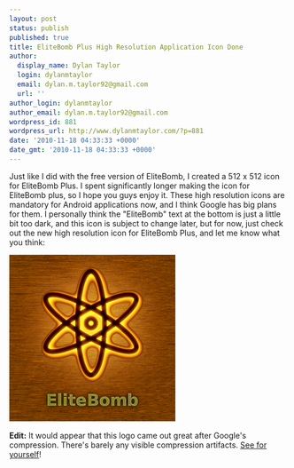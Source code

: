 ```yaml
---
layout: post
status: publish
published: true
title: EliteBomb Plus High Resolution Application Icon Done
author:
  display_name: Dylan Taylor
  login: dylanmtaylor
  email: dylan.m.taylor92@gmail.com
  url: ''
author_login: dylanmtaylor
author_email: dylan.m.taylor92@gmail.com
wordpress_id: 881
wordpress_url: http://www.dylanmtaylor.com/?p=881
date: '2010-11-18 04:33:33 +0000'
date_gmt: '2010-11-18 04:33:33 +0000'
---
```

<p>Just like I did with the free version of EliteBomb, I created a 512 x 512 icon for EliteBomb Plus. I spent significantly longer making the icon for EliteBomb plus, so I hope you guys enjoy it. These high resolution icons are mandatory for Android applications now, and I think Google has big plans for them. I personally think the "EliteBomb" text at the bottom is just a little bit too dark, and this icon is subject to change later, but for now, just check out the new high resolution icon for EliteBomb Plus, and let me know what you think:</p>
<p><a rel="attachment wp-att-882" href="/pages/blog/2010/11/18/elitebomb-plus-high-resolution-application-icon-done/elitebomb-hires-plus/"><img class="size-medium wp-image-882 alignnone" title="EliteBomb Plus High Resolution Application Icon" src="/images/blog/2010/11/elitebomb-hires-plus-300x300.png" alt="" width="300" height="300" /></a></p>
<p><strong>Edit:</strong> It would appear that this logo came out great after Google's compression. There's barely any visible compression artifacts. <a href="/?attachment_id=884">See for yourself</a>!</p>
